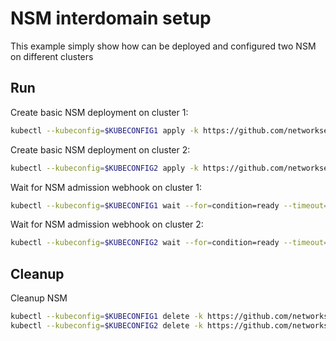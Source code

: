 # NSM interdomain setup


This example simply show how can be deployed and configured two NSM on different clusters

## Run

Create basic NSM deployment on cluster 1:

```bash
kubectl --kubeconfig=$KUBECONFIG1 apply -k https://github.com/networkservicemesh/deployments-k8s/examples/interdomain/nsm/cluster1?ref=747c7ff5f3f8568fdede7f42ae5d0e17a9a083e8
```

Create basic NSM deployment on cluster 2:

```bash
kubectl --kubeconfig=$KUBECONFIG2 apply -k https://github.com/networkservicemesh/deployments-k8s/examples/interdomain/nsm/cluster2?ref=747c7ff5f3f8568fdede7f42ae5d0e17a9a083e8
```

Wait for NSM admission webhook on cluster 1:

```bash
kubectl --kubeconfig=$KUBECONFIG1 wait --for=condition=ready --timeout=1m pod -n nsm-system -l app=admission-webhook-k8s
```

Wait for NSM admission webhook on cluster 2:

```bash
kubectl --kubeconfig=$KUBECONFIG2 wait --for=condition=ready --timeout=1m pod -n nsm-system -l app=admission-webhook-k8s
```

## Cleanup

Cleanup NSM
```bash
kubectl --kubeconfig=$KUBECONFIG1 delete -k https://github.com/networkservicemesh/deployments-k8s/examples/interdomain/nsm/cluster1?ref=747c7ff5f3f8568fdede7f42ae5d0e17a9a083e8
kubectl --kubeconfig=$KUBECONFIG2 delete -k https://github.com/networkservicemesh/deployments-k8s/examples/interdomain/nsm/cluster2?ref=747c7ff5f3f8568fdede7f42ae5d0e17a9a083e8
```
